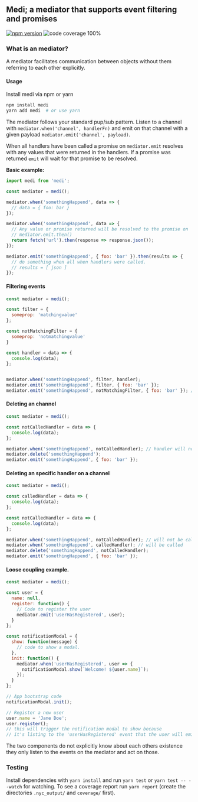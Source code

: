 ## Medi; a mediator that supports event filtering and promises

[![npm version](https://badge.fury.io/js/medi.svg)](https://www.npmjs.com/package/medi)
![code coverage 100%](https://img.shields.io/badge/coverage-100%25-brightgreen.svg)

### What is an mediator?

A mediator facilitates communication between objects without them referring to each other explicitly. 

#### Usage

Install medi via npm or yarn

```bash
npm install medi
yarn add medi  # or use yarn
```

The mediator follows your standard pup/sub pattern. Listen to a channel with `mediator.when('channel', handlerFn)` and emit on that channel with a given payload `mediator.emit('channel', payload)`.

When all handlers have been called a promise on `mediator.emit` resolves with any values that were returned in the handlers. If a promise was returned `emit` will wait for that promise to be resolved.

**Basic example:**  

```js
import medi from 'medi';

const mediator = medi();

mediator.when('somethingHappend', data => {
  // data = { foo: bar }
});

mediator.when('somethingHappend', data => {
  // Any value or promise returned will be resolved to the promise on
  // mediator.emit.then()
  return fetch('url').then(response => response.json());
});

mediator.emit('somethingHappend', { foo: 'bar' }).then(results => {
  // do something when all when handlers were called.
  // results = [ json ]
});
```

#### Filtering events
```js
const mediator = medi();

const filter = {
  someprop: 'matchingvalue'
};

const notMatchingFilter = {
  someprop: 'notmatchingvalue'
}

const handler = data => {
  console.log(data);
};


mediator.when('somethingHappend', filter, handler);
mediator.emit('somethingHappend', filter, { foo: 'bar' });
mediator.emit('somethingHappend', notMatchingFilter, { foo: 'bar' }); // will not trigger the handler
```

#### Deleting an channel

```js
const mediator = medi();

const notCalledHandler = data => {
  console.log(data);
};

mediator.when('somethingHappend', notCalledHandler); // handler will not be called
mediator.delete('somethingHappend');
mediator.emit('somethingHappend', { foo: 'bar' });
```

#### Deleting an specific handler on a channel

```js
const mediator = medi();

const calledHandler = data => {
  console.log(data);
};

const notCalledHandler = data => {
  console.log(data);
};

mediator.when('somethingHappend', notCalledHandler); // will not be called
mediator.when('somethingHappend', calledHandler); // will be called
mediator.delete('somethingHappend', notCalledHandler);
mediator.emit('somethingHappend', { foo: 'bar' });
```

#### Loose coupling example.

```js
const mediator = medi();

const user = {
  name: null,
  register: function() {
    // Code to register the user
    mediator.emit('userHasRegistered', user);
  }
};

const notificationModal = {
  show: function(message) {
    // code to show a modal.
  },
  init: function() {
    mediator.when('userHasRegistered', user => {
      notificationModal.show(`Welcome! ${user.name}`);
    });
  }
};

// App bootstrap code
notificationModal.init();

// Register a new user
user.name = 'Jane Doe';
user.register();
// this will trigger the notification modal to show because
// it's listing to the 'userHasRegistered' event that the user will emit.
```
The two components do not explicitly know about each others existence they only listen to
the events on the mediator and act on those.

### Testing

Install dependencies with `yarn install` and run `yarn test` or `yarn test -- --watch` for watching. To see a coverage report run 
`yarn report` (create the directories `.nyc_output/` and `coverage/` first).
